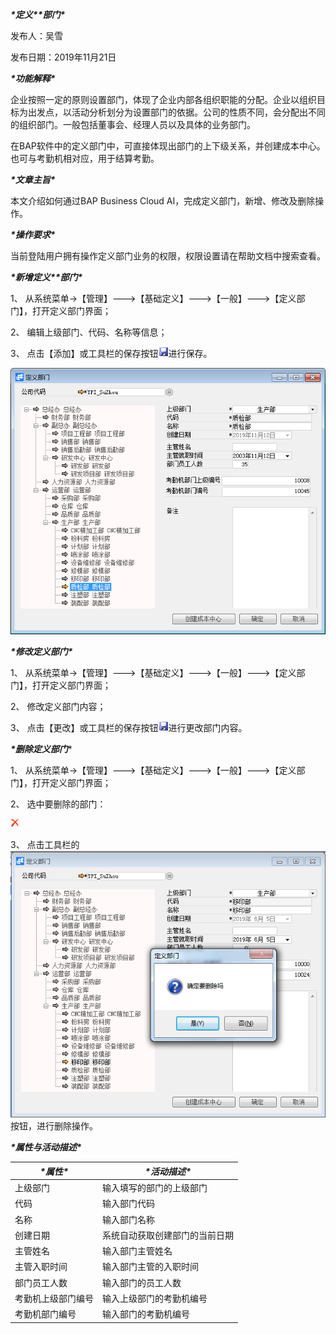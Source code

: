 ***\*定义\*******\*部门\****

发布人：吴雪

发布日期：2019年11月21日

***\*功能解释\****

企业按照一定的原则设置部门，体现了企业内部各组织职能的分配。企业以组织目标为出发点，以活动分析划分为设置部门的依据。公司的性质不同，会分配出不同的组织部门。一般包括董事会、经理人员以及具体的业务部门。

在BAP软件中的定义部门中，可直接体现出部门的上下级关系，并创建成本中心。也可与考勤机相对应，用于结算考勤。

 

***\*文章主旨\****

本文介绍如何通过BAP Business Cloud AI，完成定义部门，新增、修改及删除操作。

***\*操作要求\****

当前登陆用户拥有操作定义部门业务的权限，权限设置请在帮助文档中搜索查看。

***\*新增定义\*******\*部门\****

1、 从系统菜单->【管理】--->【基础定义】--->【一般】--->【定义部门】，打开定义部门界面；

2、 编辑上级部门、代码、名称等信息；

3、 点击【添加】或工具栏的保存按钮![img](zsk_rlzy_dy/common/保存.png)进行保存。

![img](zsk_rlzy_dy/定义部门1.png) 

***\*修改定义部门\****

1、 从系统菜单->【管理】--->【基础定义】--->【一般】--->【定义部门】，打开定义部门界面；

2、 修改定义部门内容；

3、 点击【更改】或工具栏的保存按钮![img](zsk_rlzy_dy/common/保存.png)进行更改部门内容。

***\*删除定义部门****

1、 从系统菜单->【管理】--->【基础定义】--->【一般】--->【定义部门】，打开定义部门界面；

2、 选中要删除的部门：

![img](zsk_rlzy_dy/common/删除.png) 

3、 点击工具栏的![img](zsk_rlzy_dy/定义部门2.png)按钮，进行删除操作。

***\*属性与活动描述\****

| ***\*属性\****     | ***\*活动描述\****             |
| ------------------ | ------------------------------ |
| 上级部门           | 输入填写的部门的上级部门       |
| 代码               | 输入部门代码                   |
| 名称               | 输入部门名称                   |
| 创建日期           | 系统自动获取创建部门的当前日期 |
| 主管姓名           | 输入部门主管姓名               |
| 主管入职时间       | 输入部门主管的入职时间         |
| 部门员工人数       | 输入部门的员工人数             |
| 考勤机上级部门编号 | 输入上级部门的考勤机编号       |
| 考勤机部门编号     | 输入部门的考勤机编号           |

 

 
